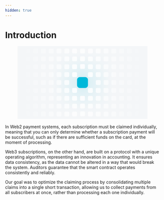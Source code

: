 ```yaml
---
hidden: true
---
```


# Introduction

<figure><img src="../.gitbook/assets/Изображение_связи_от_одного_ко_всем.png" alt=""><figcaption></figcaption></figure>

In Web2 payment systems, each subscription must be claimed individually, meaning that you can only determine whether a subscription payment will be successful, such as if there are sufficient funds on the card, at the moment of processing.

Web3 subscriptions, on the other hand, are built on a protocol with a unique operating algorithm, representing an innovation in accounting. It ensures data consistency, as the data cannot be altered in a way that would break the system. Auditors guarantee that the smart contract operates consistently and reliably.

Our goal was to optimize the claiming process by consolidating multiple claims into a single short transaction, allowing us to collect payments from all subscribers at once, rather than processing each one individually.
